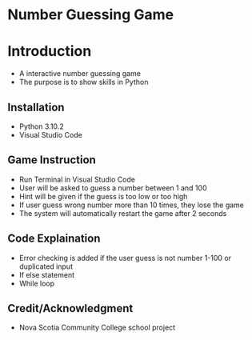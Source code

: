 # Number Guessing Game

# Introduction
- A interactive number guessing game
- The purpose is to show skills in Python

## Installation
- Python 3.10.2 
- Visual Studio Code

## Game Instruction
- Run Terminal in Visual Studio Code
- User will be asked to guess a number between 1 and 100
- Hint will be given if the guess is too low or too high
- If user guess wrong number more than 10 times, they lose the game
- The system will automatically restart the game after 2 seconds

## Code Explaination
- Error checking is added if the user guess is not number 1-100 or duplicated input 
- If else statement
- While loop

## Credit/Acknowledgment
- Nova Scotia Community College school project
